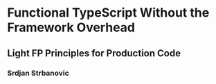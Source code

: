 # Functional TypeScript Without the Framework Overhead

## Light FP Principles for Production Code

### Srdjan Strbanovic
